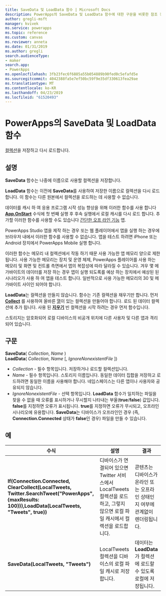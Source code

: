 ```yaml
---
title: SaveData 및 LoadData 함수 | Microsoft Docs
description: PowerApps의 SaveData 및 LoadData 함수에 대한 구문을 비롯한 참조 정보
author: gregli-msft
manager: kvivek
ms.service: powerapps
ms.topic: reference
ms.custom: canvas
ms.reviewer: anneta
ms.date: 01/31/2019
ms.author: gregli
search.audienceType:
- maker
search.app:
- PowerApps
ms.openlocfilehash: 3fb23fec6f6885a55b054889b90fed0c5efafd5e
ms.sourcegitcommit: 4042388fa5e7ef50bc59f9e35df330613fea29ae
ms.translationtype: MT
ms.contentlocale: ko-KR
ms.lasthandoff: 04/23/2019
ms.locfileid: "61520493"
---
```

# <a name="savedata-and-loaddata-functions-in-powerapps"></a>PowerApps의 SaveData 및 LoadData 함수
[컬렉션](../working-with-data-sources.md#collections)을 저장하고 다시 로드합니다.

## <a name="description"></a>설명
**SaveData** 함수는 나중에 이름으로 사용할 컬렉션을 저장합니다.  

**LoadData** 함수는 이전에 **SaveData**를 사용하여 저장한 이름으로 컬렉션을 다시 로드합니다. 이 함수는 다른 원본에서 컬렉션을 로드하는 데 사용할 수 없습니다.  

데이터를 캐시 하 여 응용 프로그램 시작 성능 향상을 위해 이러한 함수를 사용 합니다 **[App.OnStart](../controls/control-screen.md#additional-properties)** 수식에 첫 번째 실행 후 후속 실행에서 로컬 캐시를 다시 로드 합니다. 추가할 이러한 함수를 사용할 수도 있습니다 [간단한 오프 라인 기능](../offline-apps.md) 앱.

PowerApps Studio 앱을 제작 하는 경우 또는 웹 플레이어에서 앱을 실행 하는 경우에 브라우저 내에서 이러한 함수를 사용할 수 없습니다. 앱을 테스트 하려면 iPhone 또는 Android 장치에서 PowerApps Mobile 실행 합니다.

이러한 함수는 메모리 내 컬렉션에서 작동 하기 때문 사용 가능한 앱 메모리 양으로 제한 됩니다. 사용 가능한 메모리는 장치 및 운영 체제, PowerApps 플레이어를 사용 하는 메모리 및 화면 및 컨트롤 측면에서 앱의 복잡성에 따라 달라질 수 있습니다. 겨우 몇 메가바이트의 데이터를 저장 하는 경우 앱이 실행 되도록를 예상 하는 장치에서 예상된 된 시나리오가 사용 하 여 앱을 테스트 합니다. 일반적으로 사용 가능한 메모리의 30 및 메가바이트 사이인 되어야 합니다.  

**LoadData**는 컬렉션을 만들지 않습니다. 함수는 기존 컬렉션을 채우기만 합니다. 먼저 **[Collect](function-clear-collect-clearcollect.md)** 를 사용하여 올바른 [열](../working-with-tables.md#columns)이 있는 컬렉션을 만들어야 합니다. 로드 된 데이터 컬렉션에 추가 됩니다. 사용 된 **[지우기](function-clear-collect-clearcollect.md)** 빈 컬렉션을 시작 하려는 경우 먼저 함수입니다.

스토리지는 암호화되어 로컬 디바이스의 비공개 위치에 다른 사용자 및 다른 앱과 격리되어 있습니다.

## <a name="syntax"></a>구문
**SaveData**( *Collection*, *Name* )<br>**LoadData**( *Collection*, *Name* [, *IgnoreNonexistentFile* ])

* *Collection* - 필수 항목입니다.  저장하거나 로드할 컬렉션입니다.
* *Name* - 필수 항목입니다.  스토리지 이름입니다. 동일한 데이터 집합을 저장하고 로드하려면 동일한 이름을 사용해야 합니다. 네임스페이스는 다른 앱이나 사용자와 공유되지 않습니다.
* *IgnoreNonexistentFile* - 선택 항목입니다. **LoadData** 함수가 일치하는 파일을 찾을 수 없을 때 오류를 표시하거나 무시할지 나타내는 부울(**true**/**false**) 값입니다. **false**를 지정하면 오류가 표시됩니다. **true**를 지정하면 오류가 무시되고, 오프라인 시나리오에 유용합니다. **SaveData**는 디바이스가 오프라인인 경우 (즉, **Connection.Connected** 상태가 **false**인 경우) 파일을 만들 수 있습니다.

## <a name="examples"></a>예

| 수식 | 설명 | 결과 |
| --- | --- | --- |
| **If(Connection.Connected, ClearCollect(LocalTweets, Twitter.SearchTweet("PowerApps", {maxResults: 100})),LoadData(LocalTweets, "Tweets", true))** |디바이스가 연결되어 있으면 Twitter 서비스에서 LocalTweets 컬렉션을 로드하고, 그렇지 않으면 로컬 파일 캐시에서 컬렉션을 로드합니다. |콘텐츠는 디바이스가 온라인 또는 오프라인 상태인지 여부에 관계없이 렌더링됩니다. |
| **SaveData(LocalTweets, "Tweets")** |LocalTweets 컬렉션을 디바이스의 로컬 파일 캐시로 저장합니다. |데이터는 **LoadData**가 컬렉션에 로드할 수 있도록 로컬에 저장됩니다. |

